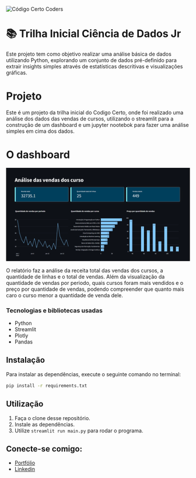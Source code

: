 ![Código Certo Coders](https://utfs.io/f/3b2340e8-5523-4aca-a549-0688fd07450e-j4edu.jfif)

# 📚 Trilha Inicial Ciência de Dados Jr
Este projeto tem como objetivo realizar uma análise básica de dados utilizando Python, explorando um conjunto de dados pré-definido para extrair insights simples através de estatísticas descritivas e visualizações gráficas.

# Projeto
Este é um projeto da trilha inicial do Codigo Certo, onde foi realizado uma análise dos dados das vendas de cursos, utilizando o streamlit para a construção de um dashboard e um jupyter nootebok para fazer uma análise simples em cima dos dados.

# O dashboard
![dashboard](dash.png)

O relatório faz a análise da receita total das vendas dos cursos, a quantidade de linhas e o total de vendas. Além da visualização da quantidade de vendas por periodo, quais cursos foram mais vendidos e o preço por quantidade de vendas, podendo compreender que quanto mais caro o curso menor a quantidade de venda dele.

### Tecnologias e bibliotecas usadas
* Python
* Streamlit
* Plotly
* Pandas

## Instalação

Para instalar as dependências, execute o seguinte comando no terminal:


```bash
pip install -r requirements.txt
```

## Utilização

1. Faça o clone desse repositório.
2. Instale as dependências.
3. Utilize ````streamlit run main.py```` para rodar o programa.

## Conecte-se comigo:

- [Portfólio](https://yasmim-portifolio.vercel.app)
- [Linkedin](https://www.linkedin.com/in/yasmim-abrahao-311491227/)

